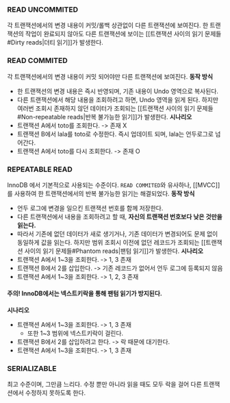 ### READ UNCOMMITED
각 트랜잭션에서의 변경 내용이 커밋/롤백 상관없이 다른 트랜잭션에 보여진다.
한 트랜잭션의 작업이 완료되지 않아도 다른 트랜잭션에 보이는 [[트랜잭션 사이의 읽기 문제들#Dirty reads|더티 읽기]]가 발생한다.
### READ COMMITED
각 트랜잭션에서의 변경 내용이 커밋 되어야만 다른 트랜잭션에 보여진다.
**동작 방식**
- 한 트랜잭션의 변경 내용은 즉시 반영되며, 기존 내용이 Undo 영역으로 복사된다.
- 다른 트랜잭션에서 해당 내용을 조회하려고 하면, Undo 영역을 읽게 된다.
하지만 여러번 조회시 존재하지 않던 데이터가 조회되는 [[트랜잭션 사이의 읽기 문제들#Non-repeatable reads|반복 불가능한 읽기]]가 발생한다.
**시나리오**
- 트랜잭션 A에서 toto를 조회한다. -> 존재 X
- 트랜잭션 B에서 lala를 toto로 수정한다. 즉시 업데이트 되며, lala는 언두로그로 넘어간다.
- 트랜잭션 A에서 toto를 다시 조회한다. -> 존재 O
### REPEATABLE READ
InnoDB 에서 기본적으로 사용되는 수준이다.
`READ COMMITED`와 유사하나, [[MVCC]]를 사용하여 한 트랜잭션에서의 반복 불가능한 읽기는 해결되었다.
**동작 방식**
- 언두 로그에 변경을 일으킨 트랜잭션 번호를 함께 저장한다.
- 다른 트랜잭션에서 내용을 조회하려고 할 때, **자신의 트랜잭션 번호보다 낮은 것만을 읽는다.**
- 따라서 기존에 없던 데이터가 새로 생기거나, 기존 데이터가 변경되어도 문제 없이 동일하게 값을 읽는다.
하지만 범위 조회시 이전에 없던 레코드가 조회되는 [[트랜잭션 사이의 읽기 문제들#Phantom reads|팬텀 읽기]]가 발생한다.
**시나리오**
- 트랜잭션 A에서 1~3을 조회한다. -> 1, 3 존재
- 트랜잭션 B에서 2를 삽입한다. -> 기존 레코드가 없어서 언두 로그에 등록되지 않음
- 트랜잭션 A에서 1~3을 조회한다. -> 1, 2, 3 존재
#### 주의! InnoDB에서는 넥스트키락을 통해 팬텀 읽기가 방지된다.
**시나리오**
- 트랜잭션 A에서 1~3을 조회한다. -> 1, 3 존재
	- 또한 1~3 범위에 넥스트키락이 걸린다.
- 트랜잭션 B에서 2를 삽입하려고 한다. -> 락 때문에 대기한다.
- 트랜잭션 A에서 1~3을 조회한다. -> 1, 3 존재
### SERIALIZABLE
최고 수준이며, 그만큼 느리다.
수정 뿐만 아니라 읽을 때도 모두 락을 걸어 다른 트랜잭션에서 수정하지 못하도록 한다.